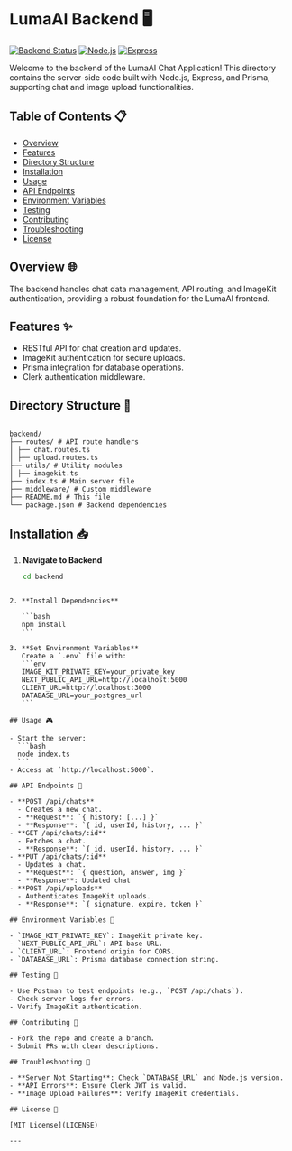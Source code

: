 # LumaAI Backend 🖥️

[![Backend Status](https://img.shields.io/badge/backend-active-green.svg)](http://localhost:5000)
[![Node.js](https://img.shields.io/badge/Node.js-18.x-green.svg)](https://nodejs.org)
[![Express](https://img.shields.io/badge/Express-4.x-orange.svg)](https://expressjs.com)

Welcome to the backend of the LumaAI Chat Application! This directory contains the server-side code built with Node.js, Express, and Prisma, supporting chat and image upload functionalities.

## Table of Contents 📋

- [Overview](#overview)
- [Features](#features)
- [Directory Structure](#directory-structure)
- [Installation](#installation)
- [Usage](#usage)
- [API Endpoints](#api-endpoints)
- [Environment Variables](#environment-variables)
- [Testing](#testing)
- [Contributing](#contributing)
- [Troubleshooting](#troubleshooting)
- [License](#license)

## Overview 🌐

The backend handles chat data management, API routing, and ImageKit authentication, providing a robust foundation for the LumaAI frontend.

## Features ✨

- RESTful API for chat creation and updates.
- ImageKit authentication for secure uploads.
- Prisma integration for database operations.
- Clerk authentication middleware.

## Directory Structure 📂

```

backend/
├── routes/ # API route handlers
│ ├── chat.routes.ts
│ ├── upload.routes.ts
├── utils/ # Utility modules
│ ├── imagekit.ts
├── index.ts # Main server file
├── middleware/ # Custom middleware
├── README.md # This file
└── package.json # Backend dependencies

```

## Installation 📥

1. **Navigate to Backend**
   ```bash
   cd backend
   ```

````

2. **Install Dependencies**

   ```bash
   npm install
   ```

3. **Set Environment Variables**
   Create a `.env` file with:
   ```env
   IMAGE_KIT_PRIVATE_KEY=your_private_key
   NEXT_PUBLIC_API_URL=http://localhost:5000
   CLIENT_URL=http://localhost:3000
   DATABASE_URL=your_postgres_url
   ```

## Usage 🎮

- Start the server:
  ```bash
  node index.ts
  ```
- Access at `http://localhost:5000`.

## API Endpoints 📡

- **POST /api/chats**
  - Creates a new chat.
  - **Request**: `{ history: [...] }`
  - **Response**: `{ id, userId, history, ... }`
- **GET /api/chats/:id**
  - Fetches a chat.
  - **Response**: `{ id, userId, history, ... }`
- **PUT /api/chats/:id**
  - Updates a chat.
  - **Request**: `{ question, answer, img }`
  - **Response**: Updated chat
- **POST /api/uploads**
  - Authenticates ImageKit uploads.
  - **Response**: `{ signature, expire, token }`

## Environment Variables 🌱

- `IMAGE_KIT_PRIVATE_KEY`: ImageKit private key.
- `NEXT_PUBLIC_API_URL`: API base URL.
- `CLIENT_URL`: Frontend origin for CORS.
- `DATABASE_URL`: Prisma database connection string.

## Testing 🧪

- Use Postman to test endpoints (e.g., `POST /api/chats`).
- Check server logs for errors.
- Verify ImageKit authentication.

## Contributing 🤝

- Fork the repo and create a branch.
- Submit PRs with clear descriptions.

## Troubleshooting 🔧

- **Server Not Starting**: Check `DATABASE_URL` and Node.js version.
- **API Errors**: Ensure Clerk JWT is valid.
- **Image Upload Failures**: Verify ImageKit credentials.

## License 📜

[MIT License](LICENSE)

---
````
